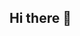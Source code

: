 ## Hi there 👋

<!--
**Mitch42512/Mitch42512** is a ✨ _special_ ✨ repository because its `README.md` (this file) appears on your GitHub profile.

Here are some ideas to get you started:

- 🔭 I’m currently working on developing AI Agents for work
- 🌱 I’m currently learning Github
- 💬 Ask me about ...
- 📫 How to reach me: ...
-->
